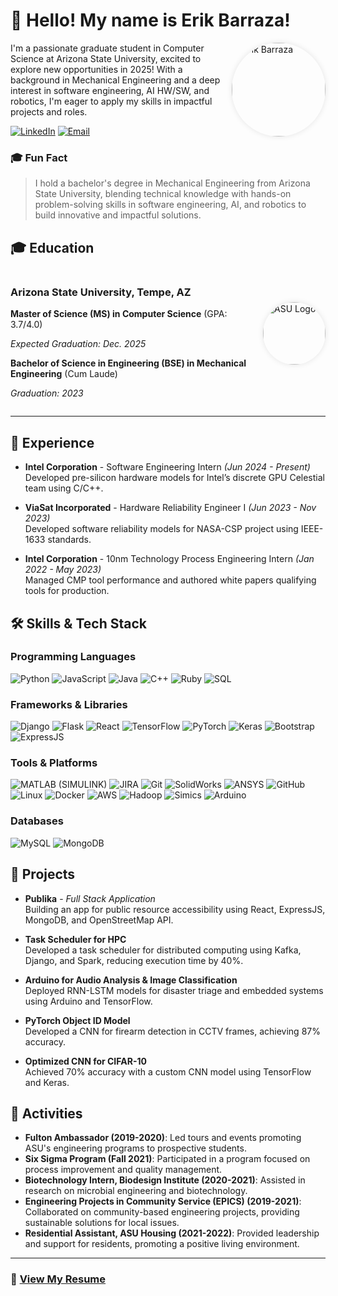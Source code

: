 # 👋 Hello! My name is Erik Barraza!

<img align="right" src="https://github.com/erikbc17/erikcordova/blob/main/1687323079470.jpg?raw=true" alt="Erik Barraza" width="150" style="border-radius: 50%; box-shadow: 0px 0px 10px rgba(0, 0, 0, 0.1);"/>  

I'm a passionate graduate student in Computer Science at Arizona State University, excited to explore new opportunities in 2025! With a background in Mechanical Engineering and a deep interest in software engineering, AI HW/SW, and robotics, I'm eager to apply my skills in impactful projects and roles.

[![LinkedIn](https://img.shields.io/badge/LinkedIn-%230077B5.svg?&style=for-the-badge&logo=linkedin&logoColor=white)](https://linkedin.com/in/erikbc) 
[![Email](https://img.shields.io/badge/Email-%23D14836.svg?&style=for-the-badge&logo=gmail&logoColor=white)](mailto:erikangelbc@gmail.com)

### 🎓 Fun Fact
> I hold a bachelor's degree in Mechanical Engineering from Arizona State University, blending technical knowledge with hands-on problem-solving skills in software engineering, AI, and robotics to build innovative and impactful solutions.

## 🎓 Education

<div style="display: flex; align-items: center;">
  <div style="flex: 1;">
    <h3>Arizona State University, Tempe, AZ</h3>
    <p><b>Master of Science (MS) in Computer Science</b> (GPA: 3.7/4.0)</p>
    <p><i>Expected Graduation: Dec. 2025</i></p>
    <p><b>Bachelor of Science in Engineering (BSE) in Mechanical Engineering</b> (Cum Laude)</p>
    <p><i>Graduation: 2023</i></p>
  </div>
  <div>
    <img src="https://github.com/erikbc17/erikcordova/blob/main/Arizona_State_University_seal.svg.png?raw=true" alt="ASU Logo" width="100" style="border-radius: 50%; box-shadow: 0px 0px 10px rgba(0, 0, 0, 0.1); margin-top: -20px; margin-left: 20px;"/>
  </div>
</div>

---

## 💼 Experience

- **Intel Corporation** - Software Engineering Intern *(Jun 2024 - Present)*  
  Developed pre-silicon hardware models for Intel’s discrete GPU Celestial team using C/C++.

- **ViaSat Incorporated** - Hardware Reliability Engineer I *(Jun 2023 - Nov 2023)*  
  Developed software reliability models for NASA-CSP project using IEEE-1633 standards.

- **Intel Corporation** - 10nm Technology Process Engineering Intern *(Jan 2022 - May 2023)*  
  Managed CMP tool performance and authored white papers qualifying tools for production.

## 🛠️ Skills & Tech Stack

### Programming Languages
![Python](https://img.shields.io/badge/-Python-3776AB?style=for-the-badge&logo=python&logoColor=white)
![JavaScript](https://img.shields.io/badge/-JavaScript-F7DF1E?style=for-the-badge&logo=javascript&logoColor=black)
![Java](https://img.shields.io/badge/-Java-007396?style=for-the-badge&logo=java&logoColor=white)
![C++](https://img.shields.io/badge/-C%2B%2B-00599C?style=for-the-badge&logo=c%2B%2B&logoColor=white)
![Ruby](https://img.shields.io/badge/-Ruby-CC342D?style=for-the-badge&logo=ruby&logoColor=white)
![SQL](https://img.shields.io/badge/-SQL-4479A1?style=for-the-badge&logo=mysql&logoColor=white)

### Frameworks & Libraries
![Django](https://img.shields.io/badge/-Django-092E20?style=for-the-badge&logo=django&logoColor=white)
![Flask](https://img.shields.io/badge/-Flask-000000?style=for-the-badge&logo=flask&logoColor=white)
![React](https://img.shields.io/badge/-React-61DAFB?style=for-the-badge&logo=react&logoColor=black)
![TensorFlow](https://img.shields.io/badge/-TensorFlow-FF6F00?style=for-the-badge&logo=tensorflow&logoColor=white)
![PyTorch](https://img.shields.io/badge/-PyTorch-EE4C2C?style=for-the-badge&logo=pytorch&logoColor=white)
![Keras](https://img.shields.io/badge/-Keras-D00000?style=for-the-badge&logo=keras&logoColor=white)
![Bootstrap](https://img.shields.io/badge/-Bootstrap-7952B3?style=for-the-badge&logo=bootstrap&logoColor=white)
![ExpressJS](https://img.shields.io/badge/-Express.js-000000?style=for-the-badge&logo=express&logoColor=white)

### Tools & Platforms
![MATLAB (SIMULINK)](https://img.shields.io/badge/-MATLAB%20(SIMULINK)-0076A8?style=for-the-badge&logo=mathworks&logoColor=white)
![JIRA](https://img.shields.io/badge/-JIRA-0052CC?style=for-the-badge&logo=jira&logoColor=white)
![Git](https://img.shields.io/badge/-Git-F05032?style=for-the-badge&logo=git&logoColor=white)
![SolidWorks](https://img.shields.io/badge/-SolidWorks-FF0000?style=for-the-badge&logo=dassaultsystemes&logoColor=white)
![ANSYS](https://img.shields.io/badge/-ANSYS-FFB71B?style=for-the-badge&logo=ansys&logoColor=black)
![GitHub](https://img.shields.io/badge/-GitHub-181717?style=for-the-badge&logo=github&logoColor=white)
![Linux](https://img.shields.io/badge/-Linux-FCC624?style=for-the-badge&logo=linux&logoColor=black)
![Docker](https://img.shields.io/badge/-Docker-2496ED?style=for-the-badge&logo=docker&logoColor=white)
![AWS](https://img.shields.io/badge/-AWS-232F3E?style=for-the-badge&logo=amazon-aws&logoColor=white)
![Hadoop](https://img.shields.io/badge/-Hadoop-66CCFF?style=for-the-badge&logo=apache-hadoop&logoColor=black)
![Simics](https://img.shields.io/badge/-Simics-000000?style=for-the-badge)
![Arduino](https://img.shields.io/badge/-Arduino-00979D?style=for-the-badge&logo=arduino&logoColor=white)

### Databases
![MySQL](https://img.shields.io/badge/-MySQL-4479A1?style=for-the-badge&logo=mysql&logoColor=white)
![MongoDB](https://img.shields.io/badge/-MongoDB-47A248?style=for-the-badge&logo=mongodb&logoColor=white)

## 🚀 Projects

- **Publika** - *Full Stack Application*  
  Building an app for public resource accessibility using React, ExpressJS, MongoDB, and OpenStreetMap API.

- **Task Scheduler for HPC**  
  Developed a task scheduler for distributed computing using Kafka, Django, and Spark, reducing execution time by 40%.

- **Arduino for Audio Analysis & Image Classification**  
  Deployed RNN-LSTM models for disaster triage and embedded systems using Arduino and TensorFlow.

- **PyTorch Object ID Model**  
  Developed a CNN for firearm detection in CCTV frames, achieving 87% accuracy.

- **Optimized CNN for CIFAR-10**  
  Achieved 70% accuracy with a custom CNN model using TensorFlow and Keras.

## 🎉 Activities
- **Fulton Ambassador (2019-2020)**: Led tours and events promoting ASU's engineering programs to prospective students.
- **Six Sigma Program (Fall 2021)**: Participated in a program focused on process improvement and quality management.
- **Biotechnology Intern, Biodesign Institute (2020-2021)**: Assisted in research on microbial engineering and biotechnology.
- **Engineering Projects in Community Service (EPICS) (2019-2021)**: Collaborated on community-based engineering projects, providing sustainable solutions for local issues.
- **Residential Assistant, ASU Housing (2021-2022)**: Provided leadership and support for residents, promoting a positive living environment.

---

### 📄 [View My Resume](https://github.com/user-attachments/files/17434767/Resume_BC_Erik-Angel2.pdf)
